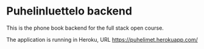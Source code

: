 # Puhelinluettelo backend

This is the phone book backend for the full stack open course.

The application is running in Heroku, URL https://puhelimet.herokuapp.com/

